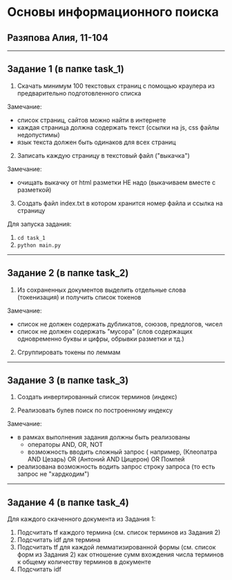 # Основы информационного поиска
## Разяпова Алия, 11-104

----------
## Задание 1 (в папке task_1)

1. Скачать минимум 100 текстовых страниц с помощью краулера из  предварительно  подготовленного списка

Замечание:
- список страниц, сайтов можно найти в интернете
- каждая страница должна содержать текст (ссылки на js, css файлы недопустимы)
- язык текста  должен быть одинаков для всех страниц

2. Записать каждую страницу в  текстовый файл ("выкачка")

Замечание: 
- очищать выкачку от html разметки  НЕ надо (выкачиваем вместе с разметкой)

3. Создать файл index.txt в котором хранится номер файла и ссылка на страницу

Для запуска задания:
1. `cd task_1`
2. `python main.py`
 
---------

## Задание 2 (в папке task_2)

1. Из сохраненных документов выделить отдельные слова (токенизация) и получить список токенов

Замечание:
- список не должен содержать дубликатов, союзов, предлогов, чисел
- список не должен  содержать "мусора" (слов содержащих одновременно буквы и цифры, обрывки разметки и тд.)

2. Сгруппировать токены по леммам

----------

## Задание 3 (в папке task_3)

1. Создать инвертированный список терминов (индекс)

2. Реализовать булев поиск по построенному индексу

Замечание:
- в рамках выполнения задания должны быть реализованы
  - операторы AND, OR, NOT
  - возможность вводить сложный запрос ( например, (Клеопатра  AND Цезарь) OR (Антоний AND Цицерон) OR Помпей
- реализована возможность водить  запрос  строку запроса (то есть запрос не "хардкодим")

------------

## Задание 4 (в папке task_4)

Для каждого cкаченного документа из Задания 1:
1. Подсчитать tf каждого термина (см. список терминов из Задания 2)
2. Подсчитать idf для термина
3. Подсчитать tf  для каждой лемматизированной формы (см. список форм  из Задания 2)  как  отношение сумм вхождения числа терминов  к общему количеству терминов в документе
4. Подсчитать idf
